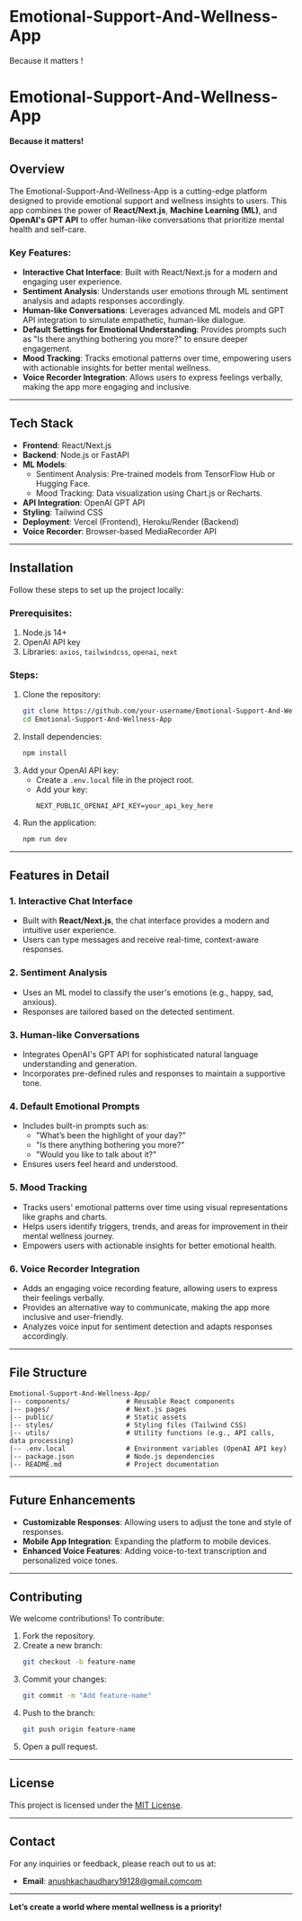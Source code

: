 # Emotional-Support-And-Wellness-App
Because it matters !

# Emotional-Support-And-Wellness-App

**Because it matters!**

## Overview
The Emotional-Support-And-Wellness-App is a cutting-edge platform designed to provide emotional support and wellness insights to users. This app combines the power of **React/Next.js**, **Machine Learning (ML)**, and **OpenAI's GPT API** to offer human-like conversations that prioritize mental health and self-care.

### Key Features:
- **Interactive Chat Interface**: Built with React/Next.js for a modern and engaging user experience.
- **Sentiment Analysis**: Understands user emotions through ML sentiment analysis and adapts responses accordingly.
- **Human-like Conversations**: Leverages advanced ML models and GPT API integration to simulate empathetic, human-like dialogue.
- **Default Settings for Emotional Understanding**: Provides prompts such as "Is there anything bothering you more?" to ensure deeper engagement.
- **Mood Tracking**: Tracks emotional patterns over time, empowering users with actionable insights for better mental wellness.
- **Voice Recorder Integration**: Allows users to express feelings verbally, making the app more engaging and inclusive.

---

## Tech Stack
- **Frontend**: React/Next.js
- **Backend**: Node.js or FastAPI
- **ML Models**:
  - Sentiment Analysis: Pre-trained models from TensorFlow Hub or Hugging Face.
  - Mood Tracking: Data visualization using Chart.js or Recharts.
- **API Integration**: OpenAI GPT API
- **Styling**: Tailwind CSS
- **Deployment**: Vercel (Frontend), Heroku/Render (Backend)
- **Voice Recorder**: Browser-based MediaRecorder API

---

## Installation
Follow these steps to set up the project locally:

### Prerequisites:
1. Node.js 14+
2. OpenAI API key
3. Libraries: `axios`, `tailwindcss`, `openai`, `next`

### Steps:
1. Clone the repository:
   ```bash
   git clone https://github.com/your-username/Emotional-Support-And-Wellness-App.git
   cd Emotional-Support-And-Wellness-App
   ```
2. Install dependencies:
   ```bash
   npm install
   ```
3. Add your OpenAI API key:
   - Create a `.env.local` file in the project root.
   - Add your key:
     ```env
     NEXT_PUBLIC_OPENAI_API_KEY=your_api_key_here
     ```
4. Run the application:
   ```bash
   npm run dev
   ```

---

## Features in Detail

### 1. **Interactive Chat Interface**
   - Built with **React/Next.js**, the chat interface provides a modern and intuitive user experience.
   - Users can type messages and receive real-time, context-aware responses.

### 2. **Sentiment Analysis**
   - Uses an ML model to classify the user's emotions (e.g., happy, sad, anxious).
   - Responses are tailored based on the detected sentiment.

### 3. **Human-like Conversations**
   - Integrates OpenAI's GPT API for sophisticated natural language understanding and generation.
   - Incorporates pre-defined rules and responses to maintain a supportive tone.

### 4. **Default Emotional Prompts**
   - Includes built-in prompts such as:
     - "What’s been the highlight of your day?"
     - "Is there anything bothering you more?"
     - "Would you like to talk about it?"
   - Ensures users feel heard and understood.

### 5. **Mood Tracking**
   - Tracks users' emotional patterns over time using visual representations like graphs and charts.
   - Helps users identify triggers, trends, and areas for improvement in their mental wellness journey.
   - Empowers users with actionable insights for better emotional health.

### 6. **Voice Recorder Integration**
   - Adds an engaging voice recording feature, allowing users to express their feelings verbally.
   - Provides an alternative way to communicate, making the app more inclusive and user-friendly.
   - Analyzes voice input for sentiment detection and adapts responses accordingly.

---

## File Structure
```
Emotional-Support-And-Wellness-App/
|-- components/              # Reusable React components
|-- pages/                   # Next.js pages
|-- public/                  # Static assets
|-- styles/                  # Styling files (Tailwind CSS)
|-- utils/                   # Utility functions (e.g., API calls, data processing)
|-- .env.local               # Environment variables (OpenAI API key)
|-- package.json             # Node.js dependencies
|-- README.md                # Project documentation
```

---

## Future Enhancements
- **Customizable Responses**: Allowing users to adjust the tone and style of responses.
- **Mobile App Integration**: Expanding the platform to mobile devices.
- **Enhanced Voice Features**: Adding voice-to-text transcription and personalized voice tones.

---

## Contributing
We welcome contributions! To contribute:
1. Fork the repository.
2. Create a new branch:
   ```bash
   git checkout -b feature-name
   ```
3. Commit your changes:
   ```bash
   git commit -m "Add feature-name"
   ```
4. Push to the branch:
   ```bash
   git push origin feature-name
   ```
5. Open a pull request.

---

## License
This project is licensed under the [MIT License](LICENSE).

---

## Contact
For any inquiries or feedback, please reach out to us at:

- **Email**: anushkachaudhary19128@gmail.comcom

---

**Let’s create a world where mental wellness is a priority!**
